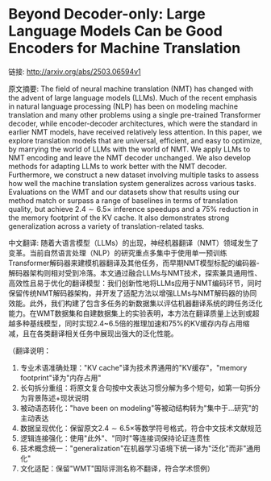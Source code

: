 # Beyond Decoder-only: Large Language Models Can be Good Encoders for Machine Translation

链接: http://arxiv.org/abs/2503.06594v1

原文摘要:
The field of neural machine translation (NMT) has changed with the advent of
large language models (LLMs). Much of the recent emphasis in natural language
processing (NLP) has been on modeling machine translation and many other
problems using a single pre-trained Transformer decoder, while encoder-decoder
architectures, which were the standard in earlier NMT models, have received
relatively less attention. In this paper, we explore translation models that
are universal, efficient, and easy to optimize, by marrying the world of LLMs
with the world of NMT. We apply LLMs to NMT encoding and leave the NMT decoder
unchanged. We also develop methods for adapting LLMs to work better with the
NMT decoder. Furthermore, we construct a new dataset involving multiple tasks
to assess how well the machine translation system generalizes across various
tasks. Evaluations on the WMT and our datasets show that results using our
method match or surpass a range of baselines in terms of translation quality,
but achieve $2.4 \sim 6.5 \times$ inference speedups and a $75\%$ reduction in
the memory footprint of the KV cache. It also demonstrates strong
generalization across a variety of translation-related tasks.

中文翻译:
随着大语言模型（LLMs）的出现，神经机器翻译（NMT）领域发生了变革。当前自然语言处理（NLP）的研究重点多集中于使用单一预训练Transformer解码器来建模机器翻译及其他任务，而早期NMT模型标配的编码器-解码器架构则相对受到冷落。本文通过融合LLMs与NMT技术，探索兼具通用性、高效性且易于优化的翻译模型：我们创新性地将LLMs应用于NMT编码环节，同时保留传统NMT解码器架构，并开发了适配方法以增强LLMs与NMT解码器的协同效能。此外，我们构建了包含多任务的新数据集以评估机器翻译系统的跨任务泛化能力。在WMT数据集和自建数据集上的实验表明，本方法在翻译质量上达到或超越多种基线模型，同时实现2.4~6.5倍的推理加速和75%的KV缓存内存占用缩减，且在各类翻译相关任务中展现出强大的泛化性能。

（翻译说明：
1. 专业术语准确处理："KV cache"译为技术界通用的"KV缓存"，"memory footprint"译为"内存占用"
2. 长句拆分重组：将原文复合句按中文表达习惯分解为多个短句，如第一句拆分为背景陈述+现状说明
3. 被动语态转化："have been on modeling"等被动结构转为"集中于...研究"的主动表达
4. 数据呈现优化：保留原文$2.4 \sim 6.5 \times$等数学符号格式，符合中文技术文献规范
5. 逻辑连接强化：使用"此外"、"同时"等连接词保持论证连贯性
6. 技术概念统一："generalization"在机器学习语境下统一译为"泛化"而非"通用化"
7. 文化适配：保留"WMT"国际评测名称不翻译，符合学术惯例）
